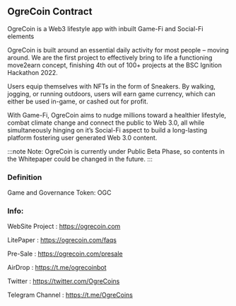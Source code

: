## OgreCoin Contract
OgreCoin is a Web3 lifestyle app with inbuilt Game-Fi and Social-Fi elements

OgreCoin is built around an essential daily activity for most people – moving around. We are the first project to effectively bring to life a functioning move2earn concept, finishing 4th out of 100+ projects at the BSC Ignition Hackathon 2022.

Users equip themselves with NFTs in the form of Sneakers. By walking, jogging, or running outdoors, users will earn game currency, which can either be used in-game, or cashed out for profit.

With Game-Fi, OgreCoin aims to nudge millions toward a healthier lifestyle, combat climate change and connect the public to Web 3.0, all while simultaneously hinging on it’s Social-Fi aspect to build a long-lasting platform fostering user generated Web 3.0 content.

:::note
Note: OgreCoin is currently under Public Beta Phase, so contents in the Whitepaper could be changed in the future.
:::

### Definition
Game and Governance Token: OGC

### Info:

WebSite Project : https://ogrecoin.com

LitePaper : https://ogrecoin.com/faqs

Pre-Sale : https://ogrecoin.com/presale

AirDrop : https://t.me/ogrecoinbot

Twitter : https://twitter.com/OgreCoins

Telegram Channel : https://t.me/OgreCoins
